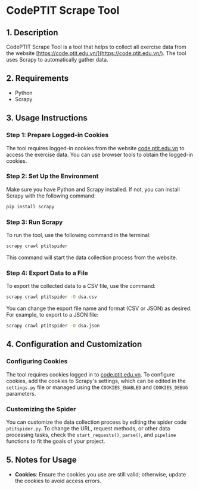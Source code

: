 # CodePTIT Scrape Tool

## 1. Description
CodePTIT Scrape Tool is a tool that helps to collect all exercise data from the website [https://code.ptit.edu.vn/](https://code.ptit.edu.vn/). The tool uses Scrapy to automatically gather data.

## 2. Requirements
- Python
- Scrapy

## 3. Usage Instructions

### Step 1: Prepare Logged-in Cookies
The tool requires logged-in cookies from the website [code.ptit.edu.vn](https://code.ptit.edu.vn/) to access the exercise data. You can use browser tools to obtain the logged-in cookies.

### Step 2: Set Up the Environment
Make sure you have Python and Scrapy installed. If not, you can install Scrapy with the following command:

```bash
pip install scrapy
```

### Step 3: Run Scrapy
To run the tool, use the following command in the terminal:
```bash
scrapy crawl ptitspider
```
This command will start the data collection process from the website.

### Step 4: Export Data to a File
To export the collected data to a CSV file, use the command:
```bash
scrapy crawl ptitspider -O dsa.csv
```
You can change the export file name and format (CSV or JSON) as desired. For example, to export to a JSON file:
```bash
scrapy crawl ptitspider -O dsa.json
```

## 4. Configuration and Customization

### Configuring Cookies
The tool requires cookies logged in to [code.ptit.edu.vn](https://code.ptit.edu.vn/). To configure cookies, add the cookies to Scrapy's settings, which can be edited in the `settings.py` file or managed using the `COOKIES_ENABLED` and `COOKIES_DEBUG` parameters.

### Customizing the Spider
You can customize the data collection process by editing the spider code `ptitspider.py`. To change the URL, request methods, or other data processing tasks, check the `start_requests()`, `parse()`, and `pipeline` functions to fit the goals of your project.

## 5. Notes for Usage
- **Cookies**: Ensure the cookies you use are still valid; otherwise, update the cookies to avoid access errors.



